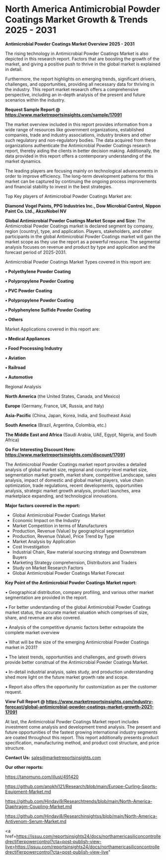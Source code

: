# North America Antimicrobial Powder Coatings Market Growth & Trends 2025 - 2031

<Strong> Antimicrobial Powder Coatings Market Overview 2025 - 2031</strong>

The rising technology in Antimicrobial Powder Coatings Market is also depicted in this research report. Factors that are boosting the growth of the market, and giving a positive push to thrive in the global market is explained in detail.

Furthermore, the report highlights on emerging trends, significant drivers, challenges, and opportunities, providing all necessary data for thriving in the industry. This report market research offers a comprehensive perspective, including an in-depth analysis of the present and future scenarios within the industry.

<strong>Request Sample Report @ <a href=https://www.marketreportsinsights.com/sample/17091>https://www.marketreportsinsights.com/sample/17091</a></strong>

The market overview included in this report provides information from a wide range of resources like government organizations, established companies, trade and industry associations, industry brokers and other such regulatory and non-regulatory bodies. The data acquired from these organizations authenticate the Antimicrobial Powder Coatings research report, thereby aiding the clients in better decision making. Additionally, the data provided in this report offers a contemporary understanding of the market dynamics.

The leading players are focusing mainly on technological advancements in order to improve efficiency. The long-term development patterns for this market can be captured by continuing the ongoing process improvements and financial stability to invest in the best strategies.

Top Key players of Antimicrobial Powder Coatings Market are:

<strong>Diamond Vogel Paints, PPG Industries Inc., Dow Microbial Control, Nippon Paint Co. Ltd., AkzoNobel NV</strong>

<strong><b>Global Antimicrobial Powder Coatings Market Scope and Size:</b></strong>
The Antimicrobial Powder Coatings market is declared segment by company, region (country), type, and application. Players, stakeholders, and other participants in the global Antimicrobial Powder Coatings market will gain the market scope as they use the report as a powerful resource. The segmental analysis focuses on revenue and product by type and application and the forecast period of 2025-2031.

Antimicrobial Powder Coatings Market Types covered in this report are:

<strong>• Polyethylene Powder Coating

• Polypropylene Powder Coating

• PVC Powder Coating

• Polypropylene Powder Coating

• Polyphenylene Sulfide Powder Coating

• Others</strong>

Market Applications covered in this report are:

<strong>• Medical Appliances

• Food Processing Industry

• Aviation

• Railroad

• Automotive</strong> 

Regional Analysis

<strong>North America</strong> (the United States, Canada, and Mexico)

<strong>Europe</strong> (Germany, France, UK, Russia, and Italy)

<strong>Asia-Pacific</strong> (China, Japan, Korea, India, and Southeast Asia)

<strong>South America</strong> (Brazil, Argentina, Colombia, etc.)

<strong>The Middle East and Africa</strong> (Saudi Arabia, UAE, Egypt, Nigeria, and South Africa)

<strong>Go For Interesting Discount Here: <a href=https://www.marketreportsinsights.com/discount/17091>https://www.marketreportsinsights.com/discount/17091</a></strong>

The Antimicrobial Powder Coatings market report provides a detailed analysis of global market size, regional and country-level market size, segmentation market growth, market share, competitive Landscape, sales analysis, impact of domestic and global market players, value chain optimization, trade regulations, recent developments, opportunities analysis, strategic market growth analysis, product launches, area marketplace expanding, and technological innovations.

<strong><b>Major factors covered in the report:</b></strong>
<ul>
  <li>Global Antimicrobial Powder Coatings Market </li>
  <li>Economic Impact on the Industry</li>
  <li>Market Competition in terms of Manufacturers</li>
  <li>Production, Revenue (Value) by geographical segmentation</li>
  <li>Production, Revenue (Value), Price Trend by Type</li>
  <li>Market Analysis by Application</li>
  <li>Cost Investigation</li>
  <li>Industrial Chain, Raw material sourcing strategy and Downstream Buyers</li>
  <li>Marketing Strategy comprehension, Distributors and Traders</li>
  <li>Study on Market Research Factors</li>
  <li>Global Antimicrobial Powder Coatings Market Forecast</li>
</ul>

<strong><b>Key Point of the Antimicrobial Powder Coatings Market report:</b></strong>

• Geographical distribution, company profiling, and various other market segmentation are provided in the report.

• For better understanding of the global Antimicrobial Powder Coatings market status, the accurate market valuation which comprises of size, share, and revenue are also covered.

• Analysis of the competitive dynamic factors better extrapolate the complete market overview

• What will be the size of the emerging Antimicrobial Powder Coatings market in 2031?

• The latest trends, opportunities and challenges, and growth drivers provide better construal of the Antimicrobial Powder Coatings Market.

• In-detail industrial analysis, sales study, and production understanding shed more light on the future market growth rate and scope.

• Report also offers the opportunity for customization as per the customer request.

<strong><b>View Full Report @ <a href=https://www.marketreportsinsights.com/industry-forecast/global-antimicrobial-powder-coatings-market-growth-2021-17091>https://www.marketreportsinsights.com/industry-forecast/global-antimicrobial-powder-coatings-market-growth-2021-17091</a></b></strong>


At last, the Antimicrobial Powder Coatings Market report includes investment come analysis and development trend analysis. The present and future opportunities of the fastest growing international industry segments are coated throughout this report. This report additionally presents product specification, manufacturing method, and product cost structure, and price structure.

<strong>Contact Us:</strong>
sales@marketreportsinsights.com

<strong>Our other reports:</strong>

<a href=https://tanomuno.com/illust/491420>https://tanomuno.com/illust/491420</a>

<a href=https://github.com/anokhi121/Research/blob/main/Europe-Curling-Sports-Equipment-Market.md>https://github.com/anokhi121/Research/blob/main/Europe-Curling-Sports-Equipment-Market.md</a>

<a href=https://github.com/Hindavi9/Researchtrends/blob/main/North-America-Diaphragm-Coupling-Market.md>https://github.com/Hindavi9/Researchtrends/blob/main/North-America-Diaphragm-Coupling-Market.md</a>

<a href=https://github.com/Hindavi8/Researchinsightss/blob/main/North-America-Antivenom-Serum-Market.md>https://github.com/Hindavi8/Researchinsightss/blob/main/North-America-Antivenom-Serum-Market.md</a>

<a href=https://issuu.com/reportsinsights24/docs/northamericasiliconcontrolledrectifierpowercontrol?cta=post-publish-view-live>https://issuu.com/reportsinsights24/docs/northamericasiliconcontrolledrectifierpowercontrol?cta=post-publish-view-live</a>"
